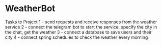 # WeatherBot

Tasks to Project
  1 - send requests and receive responses from the weather service
  2 - connect the telegram bot to start the service. specify the city in the chat, get the weather
  3 - connect a database to save users and their city
  4 - connect spring schedules to check the weather every morning

